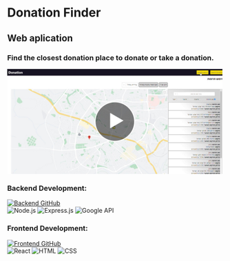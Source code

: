 # Donation Finder

## Web aplication

### Find the closest donation place to donate or take a donation.

<a href='https://youtu.be/bS_d_YdTbeU'>
  <img align="center"  alt="Watch the video" width="500px" src="./DonatioFinder.jpg" />
</a>

### Backend Development:

<a href='https://github.com/RotemLibrati/donation-finder-nodejs.git'>
    <img alt="Backend GitHub" src="https://img.shields.io/badge/Backend%20GitHub-171515?style=for-the-badge&logo=github&logoColor=white" />
</a>
<div>
  <img alt="Node.js" src="https://img.shields.io/badge/Node.js-68A063?style=for-the-badge&logo=node.js&logoColor=white" />
  <img alt="Express.js" src="https://img.shields.io/badge/Express-363636?style=for-the-badge&logo=Express&logoColor=white" />
  <img alt="Google API" src="https://img.shields.io/badge/google%20api-red?style=for-the-badge&logo=google&logoColor=white" />
</div>

### Frontend Development:

<a href='https://github.com/RotemLibrati/donation-finder-react.git'>
    <img alt="Frontend GitHub" src="https://img.shields.io/badge/Frontend%20GitHub-171515?style=for-the-badge&logo=github&logoColor=white" />
</a>
<div>
  <img alt="React" src="https://img.shields.io/badge/react-61DBFB?style=for-the-badge&logo=react&logoColor=white" />
  <img alt="HTML" src="https://img.shields.io/badge/HTML-e34c26?style=for-the-badge&logo=html5&logoColor=white" />
  <img alt="CSS" src="https://img.shields.io/badge/CSS-264de4?style=for-the-badge&logo=css3&logoColor=white" />
</div>
